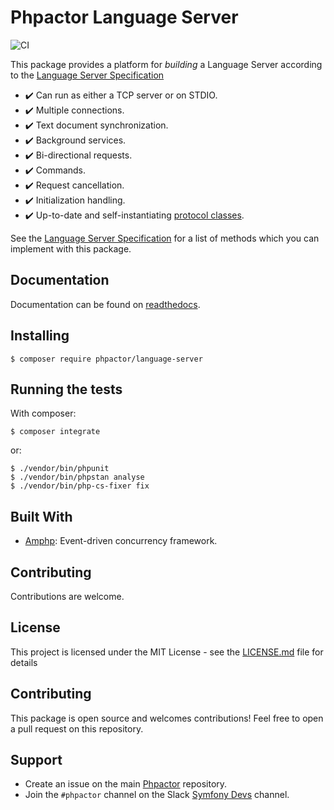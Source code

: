 Phpactor Language Server
========================

![CI](https://github.com/phpactor/language-server/workflows/CI/badge.svg)

This package provides a platform for *building* a Language Server according to
the [Language Server Specification](https://microsoft.github.io/language-server-protocol/specification)

- :heavy_check_mark: Can run as either a TCP server or on STDIO.
- :heavy_check_mark: Multiple connections.
- :heavy_check_mark: Text document synchronization.
- :heavy_check_mark: Background services.
- :heavy_check_mark: Bi-directional requests.
- :heavy_check_mark: Commands.
- :heavy_check_mark: Request cancellation.
- :heavy_check_mark: Initialization handling.
- :heavy_check_mark: Up-to-date and self-instantiating [protocol classes](https://github.com/phpactor/language-server-protocol).

See the [Language Server
Specification](https://microsoft.github.io/language-server-protocol/specification)
for a list of methods which you can implement with this package.

Documentation
-------------

Documentation can be found on [readthedocs](https://language-server-platform.readthedocs.io/en/latest/).

Installing
----------

```
$ composer require phpactor/language-server
```

Running the tests
-----------------

With composer:

```
$ composer integrate
```

or:

```
$ ./vendor/bin/phpunit
$ ./vendor/bin/phpstan analyse
$ ./vendor/bin/php-cs-fixer fix
```

Built With
----------

- [Amphp](https://amphp.org/): Event-driven concurrency framework.

Contributing
------------

Contributions are welcome.

License
-------

This project is licensed under the MIT License - see the [LICENSE.md](LICENSE.md) file for details

Contributing
------------

This package is open source and welcomes contributions! Feel free to open a
pull request on this repository.

Support
-------

- Create an issue on the main [Phpactor](https://github.com/phpactor/phpactor) repository.
- Join the `#phpactor` channel on the Slack [Symfony Devs](https://symfony.com/slack-invite) channel.

